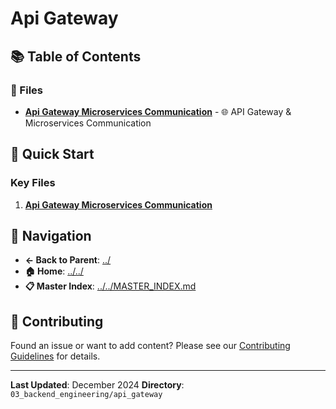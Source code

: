 # Api Gateway

## 📚 Table of Contents

### 📄 Files

- **[Api Gateway Microservices Communication](api_gateway_microservices_communication.md)** - 🌐 API Gateway & Microservices Communication

## 🚀 Quick Start

### Key Files
1. **[Api Gateway Microservices Communication](api_gateway_microservices_communication.md)**

## 🔗 Navigation

- **← Back to Parent**: [../](../)
- **🏠 Home**: [../../](../..)
- **📋 Master Index**: [../../MASTER_INDEX.md](../../..MASTER_INDEX.md)

## 🤝 Contributing

Found an issue or want to add content? Please see our [Contributing Guidelines](../../CONTRIBUTING.md) for details.

---

**Last Updated**: December 2024
**Directory**: `03_backend_engineering/api_gateway`
